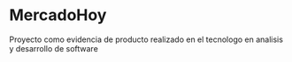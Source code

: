 # MercadoHoy
 Proyecto como evidencia de producto realizado en el tecnologo en analisis y desarrollo de software
